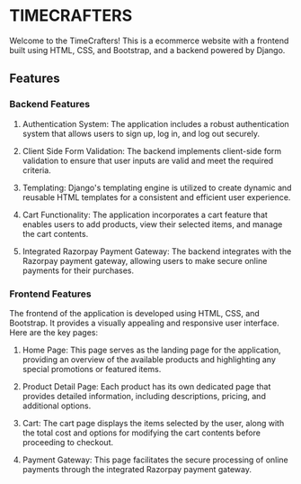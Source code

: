 # TIMECRAFTERS

Welcome to the TimeCrafters! This is a ecommerce website with a frontend built using HTML, CSS, and Bootstrap, and a backend powered by Django.

## Features


### Backend Features

1. Authentication System: The application includes a robust authentication system that allows users to sign up, log in, and log out securely.

2. Client Side Form Validation: The backend implements client-side form validation to ensure that user inputs are valid and meet the required criteria.

3. Templating: Django's templating engine is utilized to create dynamic and reusable HTML templates for a consistent and efficient user experience.

4. Cart Functionality: The application incorporates a cart feature that enables users to add products, view their selected items, and manage the cart contents.

5. Integrated Razorpay Payment Gateway: The backend integrates with the Razorpay payment gateway, allowing users to make secure online payments for their purchases.

### Frontend Features

The frontend of the application is developed using HTML, CSS, and Bootstrap. It provides a visually appealing and responsive user interface. Here are the key pages:

1. Home Page: This page serves as the landing page for the application, providing an overview of the available products and highlighting any special promotions or featured items.

2. Product Detail Page: Each product has its own dedicated page that provides detailed information, including descriptions, pricing, and additional options.

3. Cart: The cart page displays the items selected by the user, along with the total cost and options for modifying the cart contents before proceeding to checkout.

4. Payment Gateway: This page facilitates the secure processing of online payments through the integrated Razorpay payment gateway.